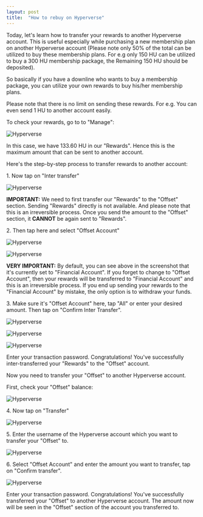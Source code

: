 ```yaml
---
layout: post
title:  "How to rebuy on Hyperverse"
---
```


Today, let's learn how to transfer your rewards to another Hyperverse account. This is useful especially while purchasing a new membership plan on another Hyperverse account (Please note only 50% of the total can be utilized to buy these membership plans. For e.g only 150 HU can be utilized to buy a 300 HU membership package, the Remaining 150 HU should be deposited).

So basically if you have a downline who wants to buy a membership package, you can utilize your own rewards to buy his/her membership plans. 

Please note that there is no limit on sending these rewards. For e.g. You can even send 1 HU to another account easily.

To check your rewards, go to to "Manage":

![Hyperverse](/blog/images/upload/post5/1.png)

In this case, we have 133.60 HU in our "Rewards". Hence this is the maximum amount that can be sent to another account.

Here's the step-by-step process to transfer rewards to another account:

1\. Now tap on "Inter transfer"

![Hyperverse](/blog/images/upload/post5/2.png)

**IMPORTANT:** We need to first transfer our "Rewards" to the "Offset" section. Sending "Rewards" directly is not available. And please note that this is an irreversible process. Once you send the amount to the "Offset" section, it **CANNOT** be again sent to "Rewards".

2\. Then tap here and select "Offset Account"

![Hyperverse](/blog/images/upload/post5/3.png)

![Hyperverse](/blog/images/upload/post5/4.png)

**VERY IMPORTANT:** By default, you can see above in the screenshot that it's currently set to "Financial Account". If you forget to change to "Offset Account", then your rewards will be transferred to "Financial Account" and this is an irreversible process. If you end up sending your rewards to the "Financial Account" by mistake, the only option is to withdraw your funds.

3\. Make sure it's "Offset Account" here, tap "All" or enter your desired amount. Then tap on "Confirm Inter Transfer".

![Hyperverse](/blog/images/upload/post5/5.png)

![Hyperverse](/blog/images/upload/post5/6.png)

![Hyperverse](/blog/images/upload/post5/7.png)

Enter your transaction password. Congratulations! You've successfully inter-transferred your "Rewards" to the "Offset" account.

Now you need to transfer your "Offset" to another Hyperverse account.

First, check your "Offset" balance:

![Hyperverse](/blog/images/upload/post5/8.png)

4\. Now tap on "Transfer"

![Hyperverse](/blog/images/upload/post5/9.png)

5\. Enter the username of the Hyperverse account which you want to transfer your "Offset" to.

![Hyperverse](/blog/images/upload/post5/10.png)

6\. Select "Offset Account" and enter the amount you want to transfer, tap on "Confirm transfer".

![Hyperverse](/blog/images/upload/post5/11.png)

Enter your transaction password. Congratulations! You've successfully transferred your "Offset" to another Hyperverse account. The amount now will be seen in the "Offset" section of the account you transferred to.
